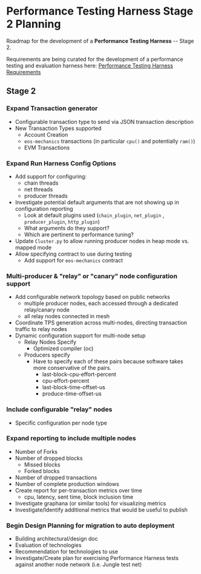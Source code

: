 # Performance Testing Harness Stage 2 Planning

Roadmap for the development of a **Performance Testing Harness** -- Stage 2.

Requirements are being curated for the development of a performance testing and evaluation harness here: [Performance Testing Harness Requirements](https://github.com/eosnetworkfoundation/product/tree/main/performance-harness/proposals)


## Stage 2


### Expand Transaction generator

-   Configurable transaction type to send via JSON transaction description
-   New Transaction Types supported
    -   Account Creation
    -   `eos-mechanics` transactions (in particular `cpu()` and potentially `ram()`)
    -   EVM Transactions

### Expand Run Harness Config Options

-   Add support for configuring:
    -   chain threads
    -   net threads
    -   producer threads
-   Investigate potential default arguments that are not showing up in configuration reporting
    -   Look at default plugins used (`chain_plugin`, `net_plugin` , `producer_plugin`, `http_plugin`)
    -   What arguments do they support?
    -   Which are pertinent to performance tuning?
-   Update `Cluster.py` to allow running producer nodes in heap mode vs. mapped mode
-   Allow specifying contract to use during testing
    -   Add support for `eos-mechanics` contract

### Multi-producer & "relay" or "canary" node configuration support

-   Add configurable network topology based on public networks
    -   multiple producer nodes, each accessed through a dedicated relay/canary node
    -   all relay nodes connected in mesh
-   Coordinate TPS generation across multi-nodes, directing transaction traffic to relay nodes
-   Dynamic configuration support for multi-node setup
    -   Relay Nodes Specify
        -   Optimized compiler (oc)
    -   Producers specify
        -   Have to specify each of these pairs because software takes more conservative of the pairs.
            -   last-block-cpu-effort-percent
            -   cpu-effort-percent
            -   last-block-time-offset-us
            -   produce-time-offset-us

### Include configurable "relay" nodes

-   Specific configuration per node type

### Expand reporting to include multiple nodes

-   Number of Forks
-   Number of dropped blocks
    -   Missed blocks
    -   Forked blocks
-   Number of dropped transactions
-   Number of complete production windows
-   Create report for per-transaction metrics over time
    -   cpu, latency, sent time, block inclusion time
-   Investigate graphana (or similar tools) for visualizing metrics
-   Investigate/Identify additional metrics that would be useful to publish

### Begin Design Planning for migration to auto deployment

-   Building architectural/design doc
-   Evaluation of technologies
-   Recommendation for technologies to use
-   Investigate/Create plan for exercising Performance Harness tests against another node network (i.e. Jungle test net)
